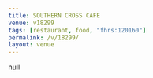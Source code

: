 ```yaml
---
title: SOUTHERN CROSS CAFE
venue: v18299
tags: [restaurant, food, "fhrs:120160"]
permalink: /v/18299/
layout: venue
---
```

null